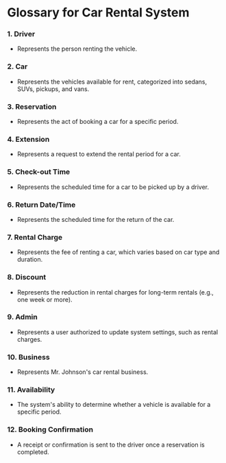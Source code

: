 # Glossary for Car Rental System

### 1. Driver
- Represents the person renting the vehicle.

### 2. Car
- Represents the vehicles available for rent, categorized into sedans, SUVs, pickups, and vans.

### 3. Reservation
- Represents the act of booking a car for a specific period.

### 4. Extension
- Represents a request to extend the rental period for a car.

### 5. Check-out Time
- Represents the scheduled time for a car to be picked up by a driver.

### 6. Return Date/Time
- Represents the scheduled time for the return of the car.

### 7. Rental Charge
- Represents the fee of renting a car, which varies based on car type and duration.

### 8. Discount
- Represents the reduction in rental charges for long-term rentals (e.g., one week or more).

### 9. Admin
- Represents a user authorized to update system settings, such as rental charges.

### 10. Business
- Represents Mr. Johnson's car rental business.

### 11. Availability
- The system's ability to determine whether a vehicle is available for a specific period.

### 12. Booking Confirmation
- A receipt or confirmation is sent to the driver once a reservation is completed.



